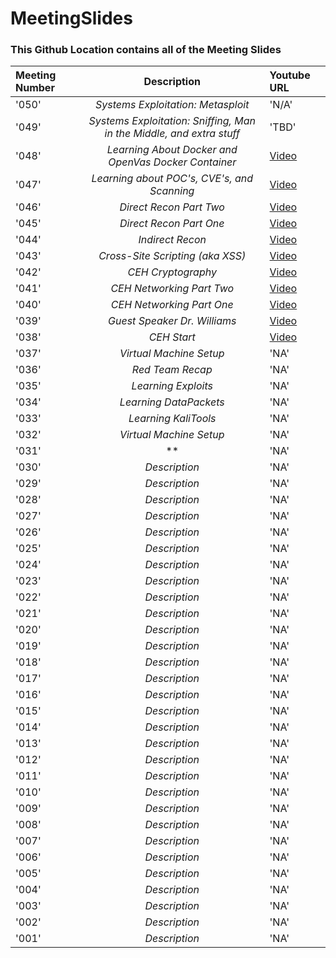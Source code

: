 # MeetingSlides
### This Github Location contains all of the Meeting Slides

Meeting Number|Description|Youtube URL
:-------------|:----------:|:----------
'050'|*Systems Exploitation: Metasploit*|'N/A'
'049'|*Systems Exploitation: Sniffing, Man in the Middle, and extra stuff*|'TBD'
'048'|*Learning About Docker and OpenVas Docker Container*|[Video](https://www.youtube.com/watch?v=iKczL3IuK1Y)
'047'|*Learning about POC's, CVE's, and Scanning*|[Video](https://www.youtube.com/watch?v=moiok5I8nzc)
'046'|*Direct Recon Part Two*|[Video](https://www.youtube.com/watch?v=bOOvuedEbkk)
'045'|*Direct Recon Part One*|[Video](https://www.youtube.com/watch?v=FM5lMjIp0GM)
'044'|*Indirect Recon*|[Video](https://www.youtube.com/watch?v=LXPMGdSacXw)
'043'|*Cross-Site Scripting (aka XSS)*|[Video](https://www.youtube.com/watch?v=0N2djP0pkjw)
'042'|*CEH Cryptography*|[Video](https://www.youtube.com/watch?v=oHQSyT4m78g)
'041'|*CEH Networking Part Two*|[Video](https://www.youtube.com/watch?v=FnhKjalTmK0)
'040'|*CEH Networking Part One*|[Video](https://www.youtube.com/watch?v=NjfNu9oX9hk)
'039'|*Guest Speaker Dr. Williams*|[Video](https://www.youtube.com/watch?v=6aNdau1HRFo)
'038'|*CEH Start*|[Video](https://www.youtube.com/watch?v=nkw9onu7JG8)
'037'|*Virtual Machine Setup*|'NA'
'036'|*Red Team Recap*|'NA'
'035'|*Learning Exploits*|'NA'
'034'|*Learning DataPackets*|'NA'
'033'|*Learning KaliTools*|'NA'
'032'|*Virtual Machine Setup*|'NA'
'031'|**|'NA'
'030'|*Description*|'NA'
'029'|*Description*|'NA'
'028'|*Description*|'NA'
'027'|*Description*|'NA'
'026'|*Description*|'NA'
'025'|*Description*|'NA'
'024'|*Description*|'NA'
'023'|*Description*|'NA'
'022'|*Description*|'NA'
'021'|*Description*|'NA'
'020'|*Description*|'NA'
'019'|*Description*|'NA'
'018'|*Description*|'NA'
'017'|*Description*|'NA'
'016'|*Description*|'NA'
'015'|*Description*|'NA'
'014'|*Description*|'NA'
'013'|*Description*|'NA'
'012'|*Description*|'NA'
'011'|*Description*|'NA'
'010'|*Description*|'NA'
'009'|*Description*|'NA'
'008'|*Description*|'NA'
'007'|*Description*|'NA'
'006'|*Description*|'NA'
'005'|*Description*|'NA'
'004'|*Description*|'NA'
'003'|*Description*|'NA'
'002'|*Description*|'NA'
'001'|*Description*|'NA'
